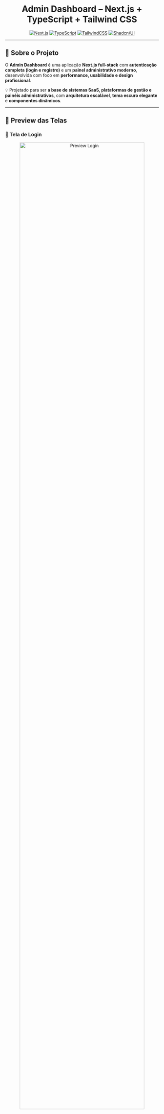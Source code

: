 <h1 align="center">Admin Dashboard – Next.js + TypeScript + Tailwind CSS</h1>

<p align="center">
  <a href="https://nextjs.org/"><img src="https://img.shields.io/badge/Next.js-000000?style=for-the-badge&logo=nextdotjs&logoColor=white&labelColor=0F172A" alt="Next.js"/></a>
  <a href="https://www.typescriptlang.org/"><img src="https://img.shields.io/badge/TypeScript-007ACC?style=for-the-badge&logo=typescript&logoColor=white&labelColor=0F172A" alt="TypeScript"/></a>
  <a href="https://tailwindcss.com/"><img src="https://img.shields.io/badge/TailwindCSS-06B6D4?style=for-the-badge&logo=tailwind-css&logoColor=white&labelColor=0F172A" alt="TailwindCSS"/></a>
  <a href="https://ui.shadcn.com/"><img src="https://img.shields.io/badge/Shadcn/UI-18181B?style=for-the-badge&logo=shadcnui&logoColor=white&labelColor=0F172A" alt="Shadcn/UI"/></a>
</p>

---

## 🧭 Sobre o Projeto

O **Admin Dashboard** é uma aplicação **Next.js full-stack** com **autenticação completa (login e registro)** e um **painel administrativo moderno**, desenvolvida com foco em **performance, usabilidade e design profissional**.

💡 Projetado para ser **a base de sistemas SaaS, plataformas de gestão e painéis administrativos**, com **arquitetura escalável**, **tema escuro elegante** e **componentes dinâmicos**.

---

## 📸 Preview das Telas

### 🔐 Tela de Login
<p align="center">
  <img src="https://github.com/user-attachments/assets/e2f666a1-f296-4f2d-b800-8befe5414ebe" width="90%" alt="Preview Login"/>
</p>

### 📝 Tela de Registro
<p align="center">
  <img src="https://github.com/user-attachments/assets/789e9374-cdfc-4c42-8198-85eb24485550" width="90%" alt="Preview Registro"/>
</p>

### 🧭 Dashboard Principal
<p align="center">
  <img src="https://github.com/user-attachments/assets/3cc98b6e-fb59-420f-b005-72dcb7d1f3f2" width="90%" alt="Preview Dashboard"/>
</p>

---

## ⚡ Principais Recursos

✅ **Autenticação Segura** com rotas protegidas (Login & Register)  
📊 **Dashboard Dinâmico** com cards de métricas e gráficos interativos  
🧩 **Arquitetura Escalável** e pronta para integração com API  
🌙 **Tema Escuro Moderno** inspirado em dashboards SaaS premium  
📱 **Design 100% Responsivo** (mobile, tablet e desktop)  
🎨 **UI minimalista e profissional** com **Shadcn/UI + Tailwind CSS**

---

## 🧠 Tecnologias Utilizadas

| Stack | Descrição |
|-------|------------|
| ⚛️ **Next.js** | Framework React com SSR e otimização automática |
| 🧩 **TypeScript** | Tipagem estática para um código mais seguro e robusto |
| 🎨 **Tailwind CSS** | Estilização rápida, responsiva e moderna |
| 🧱 **Shadcn/UI** | Componentes acessíveis e reutilizáveis |
| 📈 **Recharts** *(opcional)* | Visualização de dados em tempo real |

---
